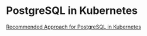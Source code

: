 # PostgreSQL in Kubernetes

[Recommended Approach for PostgreSQL in Kubernetes](https://medium.com/@simardeep.oberoi/recommended-approach-for-postgresql-in-kubernetes-83f6acc65303)
